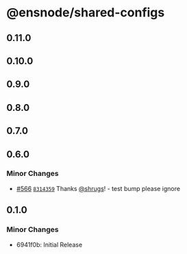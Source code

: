 # @ensnode/shared-configs

## 0.11.0

## 0.10.0

## 0.9.0

## 0.8.0

## 0.7.0

## 0.6.0

### Minor Changes

- [#566](https://github.com/namehash/ensnode/pull/566) [`8314359`](https://github.com/namehash/ensnode/commit/831435928a063e78bea39f45349014d0e92a0e04) Thanks [@shrugs](https://github.com/shrugs)! - test bump please ignore

## 0.1.0

### Minor Changes

- 6941f0b: Initial Release
